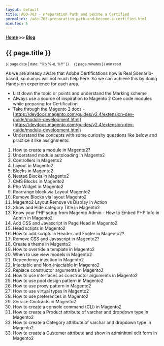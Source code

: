 ```yaml
---
layout: default
title: ADO-703 - Preparation Path and become a Certified
permalink: /ado-703-preparation-path-and-become-a-certified.html
minutes: 5
---
```

**[Home](https://supravatm.github.io/) >> [Blog](/blogs.html)**

##  {{ page.title }}

<small>
    <i class="fa-regular fa-calendar"></i> {{ page.date | date: "%b %-d, %Y" }}  &nbsp; &nbsp;
    <i class="fa-regular fa-clock"></i> {{ page.minutes }} min read
</small>


As we are already aware that Adobe Certifications now is Real Scenario-based, so dumps will not much help here. So we can achieve this by doing Hands-on experience for each area.


- List down the topic or points and understand the Marking scheme
- Always use a source of inspiration to Magento 2 Core code modules while preparing for Certification
- Take through the Magento 2 docs - [https://devdocs.magento.com/guides/v2.4/extension-dev-guide/module-development.html](https://devdocs.magento.com/guides/v2.4/extension-dev-guide/module-development.html)
- Understand the concepts with some curiosity questions like below and practice it like assignments:



<ol>
    <li > How to create a module in Magento2?</li>
    <li > Understand module autoloading in Magento2</li>
    <li > Controllers in Magento2</li>
    <li > Layout in Magento2</li>
    <li > Blocks in Magento2</li>
    <li > Nested Blocks in Magento2</li>
    <li > CMS Blocks in Magento2</li>
    <li > Php Widget in Magento2</li>
    <li > Rearrange block via Layout Magento2</li>
    <li > Remove Blocks via layout Magento2</li>
    <li > Magento2 Layout Remove vs Display in Action</li>
    <li > Show and Hide category Title in Magento2</li>
    <li > Know your PHP setup from Magento Admin - How to Embed PHP Info in Admin in Magento2</li>
    <li > Add CSS and Javascript in Page Head in Magento2</li>
    <li > Head scripts in Magento2</li>
    <li > How to add scripts in Header and Footer in Magento2?</li>
    <li > Remove CSS and Javascript in Magento2?</li>
    <li > Create a theme in Magento2</li>
    <li > How to override a template in Magento2</li>
    <li > When to use view models in Magento2</li>
    <li > Dependency injection in Magento2</li>
    <li > Injectable and Non-injectable in Magento2</li>
    <li > Replace constructor arguments in Magento2</li>
    <li > How to use interfaces as constructor arguments in Magento2</li>
    <li > How to use pool design pattern in Magento2</li>
    <li > How to use proxy pattern in Magento2</li>
    <li > How to use virtual types in Magento2</li>
    <li > How to use preferences in Magento2</li>
    <li > Service Contracts in Magento2</li>
    <li > How to create a console command (CLI) in Magento2</li>
    <li > How to create a Product attribute of varchar and dropdown type in Magento2</li>
    <li > How to create a Category attribute of varchar and dropdown type in Magento2</li>
    <li > How to create a Customer attribute and show in adminhtml edit form in Magento2</li>
</ol>


